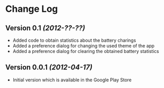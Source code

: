 Change Log
===============================================================================

Version 0.1 *(2012-??-??)*
--------------------------
* Added code to obtain statistics about the battery charings
* Added a preference dialog for changing the used theme of the app
* Added a preference dialog for clearing the obtained battery statistics

Version 0.0.1 *(2012-04-17)*
----------------------------
* Initial version which is available in the Google Play Store
